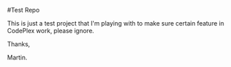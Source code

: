 #Test Repo

This is just a test project that I'm playing with to make sure certain feature in CodePlex work, please ignore.

Thanks,

Martin.